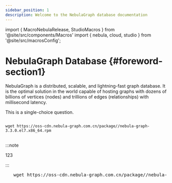```yaml
---
sidebar_position: 1
description: Welcome to the NebulaGraph database documentation
---
```

import { MacroNebulaRelease, StudioMacros } from '@site/src/components/Macros'
import { nebula, cloud, studio } from '@site/src/macrosConfig';


# NebulaGraph Database {#foreword-section1}

NebulaGraph <MacroNebulaRelease></MacroNebulaRelease> is a distributed,  scalable, and lightning-fast graph database. It is the optimal solution in the world capable of hosting graphs with dozens of billions of vertices (nodes) and trillions of edges (relationships) with millisecond latency.

<!-- import Test from '@site/src/components/Test'; -->
<!-- import Button from '@site/src/components/Button'; -->

<MacroNebulaRelease></MacroNebulaRelease>

This is a single-choice question.

<pre>
<code>
wget https://oss-cdn.nebula-graph.com.cn/package/<MacroNebulaRelease></MacroNebulaRelease>/nebula-graph-3.3.0.el7.x86_64.rpm
</code>
</pre>


:::note

123 <MacroNebulaRelease></MacroNebulaRelease>

:::

<pre>
   wget https://oss-cdn.nebula-graph.com.cn/package/<MacroNebulaRelease></MacroNebulaRelease>/nebula-graph-3.3.0.el7.x86_64.rpm 
 </pre>
